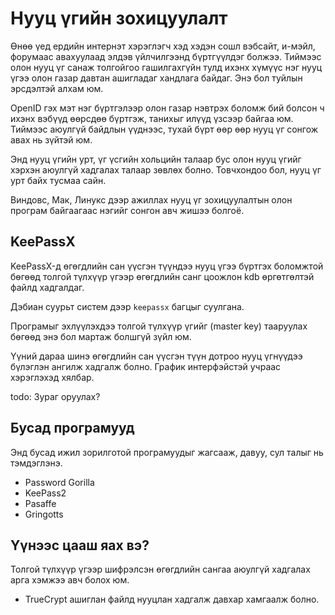 Нууц үгийн зохицуулалт
======================

Өнөө үед ердийн интернэт хэрэглэгч хэд хэдэн сошл вэбсайт,
и-мэйл, форумаас авахуулаад элдэв үйлчилгээнд бүртгүүлдэг болжээ.
Тиймээс олон нууц үг санаж толгойгоо гашилгахгүйн тулд ихэнх
хүмүүс нэг нууц үгээ олон газар давтан ашигладаг хандлага байдаг.
Энэ бол туйлын эрсдэлтэй алхам юм.

OpenID гэх мэт нэг бүртгэлээр олон газар нэвтрэх боломж бий болсон ч
ихэнх вэбүүд өөрсдөө бүртгэж, танихыг илүүд үзсээр байгаа юм. Тиймээс
аюулгүй байдлын үүднээс, тухай бүрт өөр өөр нууц үг сонгож авах нь зүйтэй юм.

Энд нууц үгийн урт, үг үсгийн хольцийн талаар бус олон нууц үгийг хэрхэн
аюулгүй хадгалах талаар зөвлөх болно. Товчхондоо бол, нууц үг урт байх тусмаа сайн.

Виндовс, Мак, Линукс дээр ажиллах нууц үг зохицуулалтын олон програм байгаагаас
нэгийг сонгон авч жишээ болгоё.

KeePassX
--------
KeePassX-д өгөгдлийн сан үүсгэн түүндээ нууц үгээ бүртгэх боломжтой бөгөөд
толгой түлхүүр үгээр өгөгдлийн санг цоожлон kdb өргөтгөлтэй файлд хадгалдаг.

Дэбиан суурьт систем дээр `keepassx` багцыг суулгана.

Програмыг эхлүүлэхдээ толгой түлхүүр үгийг (master key) тааруулах бөгөөд энэ бол
мартаж болшгүй зүйл юм.

Үүний дараа шинэ өгөгдлийн сан үүсгэн түүн дотроо нууц үгнүүдээ бүлэглэн ангилж
хадгалж болно. График интерфэйстэй учраас хэрэглэхэд хялбар.

todo: Зураг оруулах?

Бусад програмууд
----------------
Энд бусад ижил зорилготой програмуудыг жагсааж, давуу, сул талыг нь тэмдэглэнэ.

* Password Gorilla
* KeePass2
* Pasaffe
* Gringotts

Үүнээс цааш яах вэ?
-------------------

Толгой түлхүүр үгээр шифрэлсэн өгөгдлийн сангаа аюулгүй хадгалах арга хэмжээ
авч болох юм.

* TrueCrypt ашиглан файлд нууцлан хадгалж давхар хамгаалж болно.